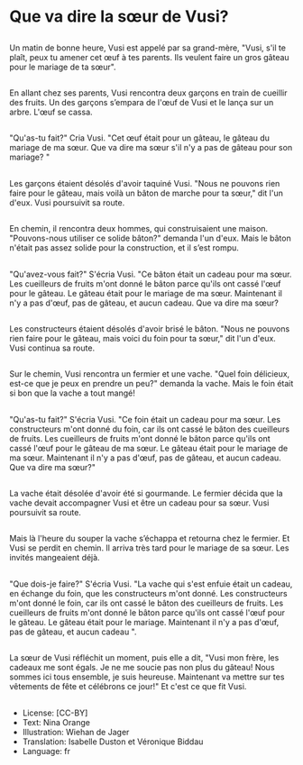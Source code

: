 # Que va dire la sœur de Vusi?

##
Un matin de bonne heure, Vusi est
appelé par sa grand-mère, "Vusi, s'il
te plaît, peux tu amener cet œuf à
tes parents. Ils veulent faire un gros
gâteau pour le mariage de ta
sœur".

##
En allant chez ses parents, Vusi
rencontra deux garçons en train de
cueillir des fruits. Un des garçons
s’empara de l'œuf de Vusi et le
lança sur un arbre. L'œuf se cassa.

##
"Qu'as-tu fait?" Cria Vusi. "Cet œuf
était pour un gâteau, le gâteau du
mariage de ma sœur. Que va dire
ma sœur s'il n'y a pas de gâteau
pour son mariage? "

##
Les garçons étaient désolés d'avoir
taquiné Vusi.
"Nous ne pouvons rien faire pour le
gâteau, mais voilà un bâton de
marche pour ta sœur," dit l'un
d'eux. Vusi poursuivit sa route.

##
En chemin, il rencontra deux
hommes, qui construisaient une
maison. "Pouvons-nous utiliser ce
solide bâton?" demanda l'un d'eux.
Mais le bâton n'était pas assez
solide pour la construction, et il
s’est rompu.

##
"Qu'avez-vous fait?" S'écria Vusi.
"Ce bâton était un cadeau pour ma
sœur. Les cueilleurs de fruits m'ont
donné le bâton parce qu'ils ont
cassé l'œuf pour le gâteau. Le
gâteau était pour le mariage de ma
sœur.
Maintenant il n'y a pas d'œuf, pas
de gâteau, et aucun cadeau.
Que va dire ma sœur?

##
Les constructeurs étaient désolés
d'avoir brisé le bâton.
"Nous ne pouvons rien faire pour le
gâteau, mais voici du foin pour ta
sœur," dit l'un d'eux.
Vusi continua sa route.

##
Sur le chemin, Vusi rencontra un
fermier et une vache. "Quel foin
délicieux, est-ce que je peux en
prendre un peu?" demanda la
vache.
Mais le foin était si bon que la
vache a tout mangé!

##
"Qu'as-tu fait?" S'écria Vusi.
"Ce foin était un cadeau pour ma
sœur. Les constructeurs m'ont
donné du foin, car ils ont cassé le
bâton des cueilleurs de fruits. Les
cueilleurs de fruits m'ont donné le
bâton parce qu'ils ont cassé l'œuf
pour le gâteau de ma sœur. Le
gâteau était pour le mariage de ma
sœur. Maintenant il n'y a pas d'œuf,
pas de gâteau, et aucun cadeau.
Que va dire ma sœur?"

##
La vache était désolée d'avoir été si
gourmande. Le fermier décida que
la vache devait accompagner Vusi
et être un cadeau pour sa sœur.
Vusi poursuivit sa route.

##
Mais là l'heure du souper la vache
s’échappa et retourna chez le
fermier. Et Vusi se perdit en chemin.
Il arriva très tard pour le mariage de
sa sœur. Les invités mangeaient
déjà.

##
"Que dois-je faire?" S'écria Vusi.
"La vache qui s'est enfuie était un
cadeau, en échange du foin, que les
constructeurs m'ont donné. Les
constructeurs m'ont donné le foin,
car ils ont cassé le bâton des
cueilleurs de fruits. Les cueilleurs
de fruits m'ont donné le bâton
parce qu'ils ont cassé l'œuf pour le
gâteau. Le gâteau était pour le
mariage.
Maintenant il n'y a pas d'œuf, pas
de gâteau, et aucun cadeau ".

##
La sœur de Vusi réfléchit un
moment, puis elle a dit,
"Vusi mon frère, les cadeaux me
sont égals. Je ne me soucie pas non
plus du gâteau! Nous sommes ici
tous ensemble, je suis heureuse.
Maintenant va mettre sur tes
vêtements de fête et célébrons ce
jour!"
Et c'est ce que fit Vusi.

##
* License: [CC-BY]
* Text: Nina Orange
* Illustration: Wiehan de Jager
* Translation: Isabelle Duston et Véronique Biddau
* Language: fr
